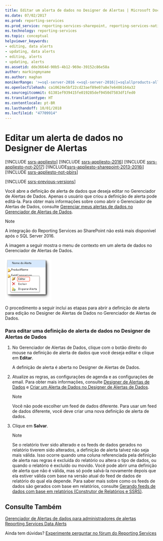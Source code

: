 ```yaml
---
title: Editar um alerta de dados no Designer de Alertas | Microsoft Docs
ms.date: 07/02/2017
ms.prod: reporting-services
ms.prod_service: reporting-services-sharepoint, reporting-services-native
ms.technology: reporting-services
ms.topic: conceptual
helpviewer_keywords:
- editing, data alerts
- updating, data alerts
- editing, alerts
- updating, alerts
ms.assetid: dde3664d-90b5-4b12-969e-39152c86e58a
author: markingmyname
ms.author: maghan
monikerRange: '>=sql-server-2016 <=sql-server-2016||=sqlallproducts-allversions'
ms.openlocfilehash: ca10624e5bf22cd23aef89e07a8e7e6486164a32
ms.sourcegitcommit: 61381ef939415fe019285def9450d7583df1fed0
ms.translationtype: HT
ms.contentlocale: pt-BR
ms.lasthandoff: 10/01/2018
ms.locfileid: "47709914"
---
```

# <a name="edit-a-data-alert-in-alert-designer"></a>Editar um alerta de dados no Designer de Alertas

[!INCLUDE [ssrs-appliesto](../includes/ssrs-appliesto.md)] [!INCLUDE [ssrs-appliesto-2016](../includes/ssrs-appliesto-2016.md)] [!INCLUDE [ssrs-appliesto-not-2017](../includes/ssrs-appliesto-not-2017.md)] [!INCLUDE[ssrs-appliesto-sharepoint-2013-2016i](../includes/ssrs-appliesto-sharepoint-2013-2016.md)][!INCLUDE [ssrs-appliesto-not-pbirs](../includes/ssrs-appliesto-not-pbirs.md)]

[!INCLUDE [ssrs-previous-versions](../includes/ssrs-previous-versions.md)]

Você abre a definição de alerta de dados que deseja editar no Gerenciador de Alertas de Dados. Apenas o usuário que criou a definição de alerta pode editá-la. Para obter mais informações sobre como abrir o Gerenciador de Alertas de Dados, consulte [Gerenciar meus alertas de dados no Gerenciador de Alertas de Dados](../reporting-services/manage-my-data-alerts-in-data-alert-manager.md).

> [!NOTE]
> A integração do Reporting Services ao SharePoint não está mais disponível após o SQL Server 2016.

 A imagem a seguir mostra o menu de contexto em um alerta de dados no Gerenciador de Alertas de Dados.  
  
 ![Abrir o Designer de Alerta de Dados clicando em Editar](../reporting-services/media/rs-alertmanageriwopendesigner.gif "Abrir o Designer de Alerta de Dados clicando em Editar")  
  
 O procedimento a seguir inclui as etapas para abrir a definição de alerta para edição no Designer de Alertas de Dados no Gerenciador de Alertas de Dados.  
  
### <a name="to-edit-a-data-alert-definition-in-data-alert-designer"></a>Para editar uma definição de alerta de dados no Designer de Alertas de Dados  
  
1.  No Gerenciador de Alertas de Dados, clique com o botão direito do mouse na definição de alerta de dados que você deseja editar e clique em **Editar**.  
  
     A definição de alerta é aberta no Designer de Alertas de Dados.  
  
2.  Atualize as regras, as configurações de agenda e as configurações de email. Para obter mais informações, consulte [Designer de Alertas de Dados](../reporting-services/data-alert-designer.md) e [Criar um Alerta de Dados no Designer de Alertas de Dados](../reporting-services/create-a-data-alert-in-data-alert-designer.md).  
  
    > [!NOTE]  
    >  Você não pode escolher um feed de dados diferente. Para usar um feed de dados diferente, você deve criar uma nova definição de alerta de dados.  
  
3.  Clique em **Salvar**.  
  
    > [!NOTE]  
    >  Se o relatório tiver sido alterado e os feeds de dados gerados no relatório tiverem sido alterados, a definição de alerta talvez não seja mais válida. Isso ocorre quando uma coluna referenciada pela definição de alerta nas regras é excluída do relatório ou altera o tipo de dados, ou quando o relatório é excluído ou movido. Você pode abrir uma definição de alerta que não é válida, mas só pode salvá-la novamente depois que ela estiver válida com base na versão atual do feed de dados de relatório do qual ela depende. Para saber mais sobre como os feeds de dados são gerados com base em relatórios, consulte [Gerando feeds de dados com base em relatórios &#40;Construtor de Relatórios e SSRS&#41;](../reporting-services/report-builder/generating-data-feeds-from-reports-report-builder-and-ssrs.md).  

## <a name="see-also"></a>Consulte Também

[Gerenciador de Alertas de dados para administradores de alertas](../reporting-services/data-alert-manager-for-alerting-administrators.md)   
[Reporting Services Data Alerts](../reporting-services/reporting-services-data-alerts.md)  

Ainda tem dúvidas? [Experimente perguntar no fórum do Reporting Services](http://go.microsoft.com/fwlink/?LinkId=620231)
